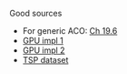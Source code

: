 Good sources
- For generic ACO: [Ch 19.6](https://algorithmsbook.com/optimization/files/optimization.pdf)
- [GPU impl 1](https://ieeexplore.ieee.org/document/6424548)
- [GPU impl 2](https://ieeexplore.ieee.org/document/8790073)
- [TSP dataset](https://www.math.uwaterloo.ca/tsp/world/countries.html)
